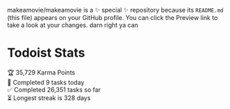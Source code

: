 makeamovie/makeamovie is a ✨ special ✨ repository because its `README.md` (this file) appears on your GitHub profile.
You can click the Preview link to take a look at your changes. darn right ya can

# Todoist Stats

<!-- TODO-IST:START -->
🏆  35,729 Karma Points           
🌸  Completed 9 tasks today           
✅  Completed 26,351 tasks so far           
⏳  Longest streak is 328 days
<!-- TODO-IST:END -->
